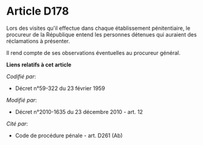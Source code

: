 # Article D178

Lors des visites qu'il effectue dans chaque établissement pénitentiaire, le procureur de la République entend les personnes
détenues qui auraient des réclamations à présenter. 

Il rend compte de ses observations éventuelles au procureur général.

**Liens relatifs à cet article**

_Codifié par_:

  - Décret n°59-322 du 23 février 1959

_Modifié par_:

  - Décret n°2010-1635 du 23 décembre 2010 - art. 12

_Cité par_:

  - Code de procédure pénale - art. D261 (Ab)
